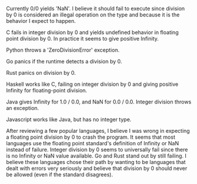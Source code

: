 Currently 0/0 yields 'NaN'. I believe it should fail to execute since division by 0 is 
considered an illegal operation on the type and because it is the behavior I expect to happen.

C fails in integer division by 0 and yields undefined behavior in floating point division by 0. In practice it seems to give positive Infinity.

Python throws a 'ZeroDivisionError' exception.

Go panics if the runtime detects a division by 0.

Rust panics on division by 0.

Haskell works like C, failing on integer division by 0 and giving positive Infinity for floating-point division.

Java gives Infinity for 1.0 / 0.0, and NaN for 0.0 / 0.0. Integer division throws an exception.

Javascript works like Java, but has no integer type.

After reviewing a few popular languages, I believe I was wrong in expecting a floating point division by 0 to
crash the program. It seems that most languages use the floating point standard's definition of Infinity or NaN
instead of failure. Integer division by 0 seems to universally fail since there is no Infinity or NaN value available.
Go and Rust stand out by still failing. I believe these languages chose their path by wanting to be languages
that dealt with errors very seriously and believe that division by 0 should never be allowed (even if the standard disagrees).
